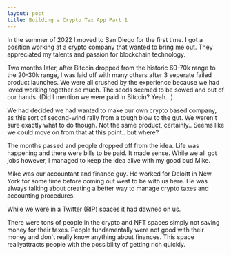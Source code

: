 ```yaml
---
layout: post
title: Building a Crypto Tax App Part 1
---
```


In the summer of 2022 I moved to San Diego for the first time. 
I got a position working at a crypto company that wanted to bring me out. They appreciated my talents and passion for blockchain technology.

Two months later, after Bitcoin dropped from the historic 60-70k range to the 20-30k range, I was laid off with many others after 3 seperate failed product launches. We were all crushed by the experience because we had loved working together so much. The seeds seemed to be sowed and out of our hands. (Did I mention we were paid in Bitcoin? Yeah...) 

We had decided we had wanted to make our own crypto based company, as this sort of second-wind rally from a tough blow to the gut. We weren't sure exactly what to do though. Not the same product, certainly.. Seems like we could move on from that at this point.. but where?

The months passed and people dropped off from the idea. Life was happening and there were bills to be paid. It made sense. While we all got jobs however, I managed to keep the idea alive with my good bud Mike. 

Mike was our accountant and finance guy. He worked for Deloitt in New York for some time before coming out west to be with us here. He was always talking about creating a better way to manage crypto taxes and accounting procedures. 

While we were in a Twitter (RIP) spaces it had dawned on us. 

There were tons of people in the crypto and NFT spaces simply not saving money for their taxes. People fundamentally were not good with their money and don't really know anything about finances. This space reallyattracts people with the possibility of getting rich quickly. 


